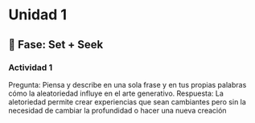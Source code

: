 # Unidad 1

## 🔎 Fase: Set + Seek

### Actividad 1 
Pregunta: Piensa y describe en una sola frase y en tus propias palabras cómo la aleatoriedad influye en el arte generativo.
Respuesta: La aletoriedad permite crear experiencias que sean cambiantes pero sin la necesidad de cambiar la profundidad o hacer una nueva creación

